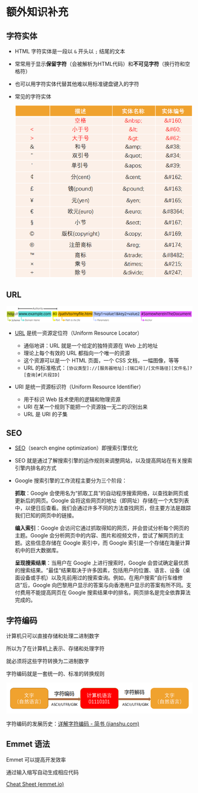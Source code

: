 # 额外知识补充

## 字符实体

- HTML 字符实体是一段以 `&` 开头以 `;` 结尾的文本

- 常常用于显示**保留字符**（会被解析为HTML代码）和**不可见字符**（换行符和空格符）

- 也可以用字符实体代替其他难以用标准键盘键入的字符

- 常见的字符实体

  ![](../images/character.png)

## URL

![](../images/url.png)

- [URL](https://developer.mozilla.org/zh-CN/docs/Learn/Common_questions/Web_mechanics/What_is_a_URL) 是统一资源定位符（Uniform Resource Locator）
  - 通俗地讲：URL 就是一个给定的独特资源在 Web 上的地址
  - 理论上每个有效的 URL 都指向一个唯一的资源
  - 这个资源可以是一个 HTML 页面，一个 CSS 文档，一幅图像，等等
  - URL 的标准格式：`[协议类型]://[服务器地址]:[端口号]/[文件路径][文件名]?[查询]#[片段ID]`

- URI 是统一资源标识符（Uniform Resource Identifier）

  - 用于标识 Web 技术使用的逻辑和物理资源
  - URI 在某一个规则下能把一个资源独一无二的识别出来
  - URL 是 URI 的子集

## SEO

- [SEO](https://developer.mozilla.org/zh-CN/docs/Glossary/SEO)（search engine optimization）即搜索引擎优化

- SEO 就是通过了解搜索引擎的运作规则来调整网站，以及提高网站在有关搜索引擎内排名的方式

- Google 搜索引擎的工作流程主要分为三个阶段：

  **抓取**：Google 会使用名为“抓取工具”的自动程序搜索网络，以查找新网页或更新后的网页。Google 会将这些网页的地址（即网址）存储在一个大型列表中，以便日后查看。我们会通过许多不同的方法查找网页，但主要方法是跟踪我们已知的网页中的链接。

  **编入索引**：Google 会访问它通过抓取得知的网页，并会尝试分析每个网页的主题。Google 会分析网页中的内容、图片和视频文件，尝试了解网页的主题。这些信息存储在 Google 索引中，而 Google 索引是一个存储在海量计算机中的巨大数据库。

  **呈现搜索结果**：当用户在 Google 上进行搜索时，Google 会尝试确定最优质的搜索结果。“最佳“结果取决于许多因素，包括用户的位置、语言、设备（桌面设备或手机）以及先前用过的搜索查询。例如，在用户搜索“自行车维修店”后，Google 向巴黎用户显示的答案与向香港用户显示的答案有所不同。支付费用不能提高网页在 Google 搜索结果中的排名，网页排名是完全依靠算法完成的。

## 字符编码

计算机只可以直接存储和处理二进制数字

所以为了在计算机上表示、存储和处理字符

就必须将这些字符转换为二进制数字

字符编码就是一套统一的、标准的转换规则

![](../images/character-coding.png)

字符编码的发展历史：[详解字符编码 - 简书 (jianshu.com)](https://www.jianshu.com/p/899e749be47c)

## Emmet 语法

Emmet 可以提高开发效率

通过输入缩写自动生成相应代码

[Cheat Sheet (emmet.io)](https://docs.emmet.io/cheat-sheet/)

